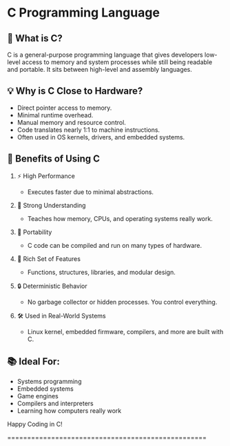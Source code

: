 
# C Programming Language

🔧 What is C?
--------------
C is a general-purpose programming language that gives developers low-level access to memory and system processes while still being readable and portable. It sits between high-level and assembly languages.

💡 Why is C Close to Hardware?
-------------------------------
- Direct pointer access to memory.
- Minimal runtime overhead.
- Manual memory and resource control.
- Code translates nearly 1:1 to machine instructions.
- Often used in OS kernels, drivers, and embedded systems.

🚀 Benefits of Using C
-----------------------
1. ⚡ High Performance
   - Executes faster due to minimal abstractions.

2. 🧠 Strong Understanding
   - Teaches how memory, CPUs, and operating systems really work.

3. 💼 Portability
   - C code can be compiled and run on many types of hardware.

4. 🧰 Rich Set of Features
   - Functions, structures, libraries, and modular design.

5. 🔒 Deterministic Behavior
   - No garbage collector or hidden processes. You control everything.

6. 🛠️ Used in Real-World Systems
   - Linux kernel, embedded firmware, compilers, and more are built with C.

📚 Ideal For:
--------------
- Systems programming
- Embedded systems
- Game engines
- Compilers and interpreters
- Learning how computers really work

Happy Coding in C!

==================================================
